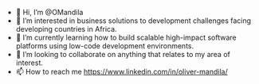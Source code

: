 - 👋 Hi, I’m @OMandila
- 👀 I’m interested in business solutions to development challenges facing developing countries in Africa.
- 🌱 I’m currently learning how to build scalable high-impact software platforms using low-code development environments.
- 💞️ I’m looking to collaborate on anything that relates to my area of interest.
- 📫 How to reach me https://www.linkedin.com/in/oliver-mandila/

<!---
OMandila/OMandila is a ✨ special ✨ repository because its `README.md` (this file) appears on your GitHub profile.
You can click the Preview link to take a look at your changes.
--->
